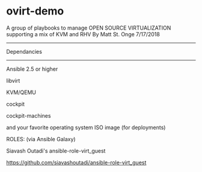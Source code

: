 # ovirt-demo
A group of playbooks to manage OPEN SOURCE VIRTUALIZATION
supporting a mix of KVM and RHV
By Matt St. Onge 7/17/2018
_________________
Dependancies
_________________
Ansible 2.5 or higher

libvirt

KVM/QEMU

cockpit

cockpit-machines

and your favorite operating system ISO image (for deployments)


ROLES: (via Ansible Galaxy)

Siavash Outadi's ansible-role-virt_guest

https://github.com/siavashoutadi/ansible-role-virt_guest

